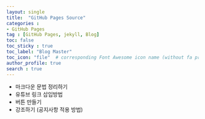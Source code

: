 ```yaml
---
layout: single
title:  "GitHub Pages Source"
categories :
- GitHub Pages
tag : [GitHub Pages, jekyll, Blog]
toc: false
toc_sticky : true
toc_label: "Blog Master"
toc_icon: "file"  # corresponding Font Awesome icon name (without fa prefix)
author_profile: true
search : true 
---
```


- 마크다운 문법 정리하기
- 유튜브 링크 삽입방법
- 버튼 만들기
- 강조하기 (공지사항 적용 방법)